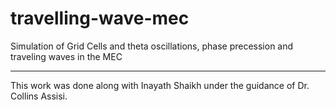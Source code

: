 # travelling-wave-mec
Simulation of Grid Cells and theta oscillations, phase precession and traveling waves in the MEC

-----
This work was done along with Inayath Shaikh under the guidance of Dr. Collins Assisi.


